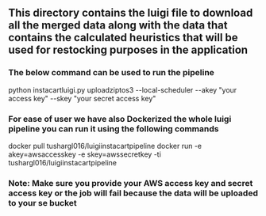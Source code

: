 ## This directory contains the luigi file to download all the merged data along with the data that contains the calculated heuristics that will be used for restocking purposes in the application

### The below command can be used to run the pipeline

python instacartluigi.py uploadziptos3 --local-scheduler --akey "your access key" --skey "your secret access key"

### For ease of user we have also Dockerized the whole luigi pipeline you can run it using the following commands

docker pull tushargl016/luigiinstacartpipeline
docker run -e akey=awsaccesskey -e skey=awssecretkey  -ti tushargl016/luigiinstacartpipeline

### Note: Make sure you provide your AWS access key and secret access key or the job will fail because the data will be uploaded to your se bucket
